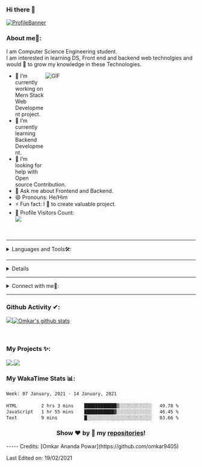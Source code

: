 ### Hi there 👋

[![ProfileBanner](https://avatars.githubusercontent.com/u/46813756?s=460&u=073759a73f86ce72684fe692527510f95a65a73f&v=4)](https://Dnyaneshwarsakhare.github.io)

### About me🧑:
I am Computer Science Engineering student.<br/>
I am interested in learning DS, Front end and backend web technolgies and would 💖 to grow my knowledge in these Technologies.

<img align="right" alt="GIF" src="https://owaisnoor.info/blog/wp-content/uploads/2019/03/maxresdefault.jpg" width="400" height="280" />

- 🔭 I’m currently working on Mern Stack Web Development project.
- 🌱 I’m currently learning Backend Development.
- 🤔 I’m looking for help with Open source Contribution.
- 💬 Ask me about Frontend and Backend.
- 😄 Pronouns: He/Him
- ⚡ Fun fact: I 💖 to create valuable project.
- 🎢 Profile Visitors Count:  
![](https://visitor-badge.glitch.me/badge?page_id=omkar9405.omkar9405)

<br/>

---

<details>
<summary>
Languages and Tools🛠:
</summary>
  <br/>
<code><img height="20" src="https://raw.githubusercontent.com/github/explore/80688e429a7d4ef2fca1e82350fe8e3517d3494d/topics/html/html.png"></code>
<code><img height="20" src="https://raw.githubusercontent.com/github/explore/80688e429a7d4ef2fca1e82350fe8e3517d3494d/topics/css/css.png"></code>
<code><img height="20" src="https://raw.githubusercontent.com/github/explore/80688e429a7d4ef2fca1e82350fe8e3517d3494d/topics/javascript/javascript.png"></code>
<code><img height="20" src="https://raw.githubusercontent.com/github/explore/80688e429a7d4ef2fca1e82350fe8e3517d3494d/topics/android/android.png"></code>
<code><img height="20" src="https://raw.githubusercontent.com/github/explore/80688e429a7d4ef2fca1e82350fe8e3517d3494d/topics/react/react.png"></code> 
<code><img height="20" src="https://raw.githubusercontent.com/github/explore/80688e429a7d4ef2fca1e82350fe8e3517d3494d/topics/nodejs/nodejs.png"></code>
<code><img height="20" src="https://raw.githubusercontent.com/github/explore/80688e429a7d4ef2fca1e82350fe8e3517d3494d/topics/git/git.png"></code>
<code><img height="20" src="https://upload.wikimedia.org/wikipedia/commons/thumb/a/ae/Github-desktop-logo-symbol.svg/1024px-Github-desktop-logo-symbol.svg.png"></code>
<code><img height="20" src="https://raw.githubusercontent.com/github/explore/80688e429a7d4ef2fca1e82350fe8e3517d3494d/topics/mysql/mysql.png"></code>
<code><img height="20" src="https://raw.githubusercontent.com/github/explore/80688e429a7d4ef2fca1e82350fe8e3517d3494d/topics/firebase/firebase.png"></code>
<code><img height="20" src="https://upload.wikimedia.org/wikipedia/commons/thumb/b/b2/Bootstrap_logo.svg/1024px-Bootstrap_logo.svg.png"></code>
<code><img height="20" src="https://cdn.iconscout.com/icon/free/png-512/c-programming-569564.png"></code>
<code><img height="20" src="https://e7.pngegg.com/pngimages/46/626/png-clipart-c-logo-the-c-programming-language-computer-icons-computer-programming-source-code-programming-miscellaneous-template.png"></code>
<code><img height="20" src="https://upload.wikimedia.org/wikipedia/en/d/d2/Sublime_Text_3_logo.png"></code>
<code><img height="20" src="https://banner2.cleanpng.com/20181122/krs/kisspng-java-programming-language-selenium-computer-softwa-july-2-16-halab-4-dev-5bf78387a7bb41.028192901542947719687.jpg"></code>
<code><img height="20" src="https://upload.wikimedia.org/wikipedia/commons/thumb/9/9a/Visual_Studio_Code_1.35_icon.svg/1024px-Visual_Studio_Code_1.35_icon.svg.png"></code>
</details>

---

<details>
  
<br/>


</details>

---

<details>
<summary> Connect with me🤝: </summary>  

<br/>

<a href="https://github.com/omkar9405">
  <img align="left" alt="Omkar Powar github Github" width="22px" src="https://upload.wikimedia.org/wikipedia/commons/thumb/a/ae/Github-desktop-logo-symbol.svg/1024px-Github-desktop-logo-symbol.svg.png" />
</a>

<a href="https://instagram.com/omkar_p_9405">
  <img align="left" alt="Omkar Powar Instagram" width="22px" src="https://upload.wikimedia.org/wikipedia/commons/thumb/a/a5/Instagram_icon.png/600px-Instagram_icon.png" />
</a>

<!--<a href="https://twitter.com/DnyaneshwarS22">
  <img align="left" alt="Dnyaneshwar sakhare's Twitter" width="22px" src="https://cdn2.iconfinder.com/data/icons/metro-uinvert-dock/256/Twitter_NEW.png" />
</a>-->

<a href="https://linkedin.com/in/omkar-powar-9405">
  <img align="left" alt="Omkar Powar Linkdein" width="22px" src="https://cdn3.iconfinder.com/data/icons/inficons/512/linkedin.png" />
</a>

<br/>

</details>

---

### Github Activity ✔:

<a href="https://github.com/omkar9405">
  <img align="left" src="https://github-readme-stats.vercel.app/api/top-langs/?username=omkar9405&theme=tokyonight" />
  </a>

<a href="https://github.com/omkar9405">
 <img align="center" src="https://github-readme-stats.vercel.app/api?username=omkar9405&show_icons=true&theme=tokyonight&line_height=27" alt="Omkar's github stats"/>
</a>

<br/>
<br/>
<br/>

### My Projects ✨:
  
<a href="https://github.com/omkar9405/OMKAR_RESUME">
  <img align="center" src="https://github-readme-stats.vercel.app/api/pin/?username=omkar9405&repo=OMKAR_RESUME&theme=tokyonight" />
</a>


<a href="https://github.com/omkar9405/admin-panel">
 <img align="center" src="https://github-readme-stats.vercel.app/api/pin/?username=omkar9405&repo=admin-panel&theme=tokyonight" />
</a>


<!--<a href="https://github.com/Dnyaneshwarsakhare/E-Waste-management-webapp">
 <img align="center" src="https://github-readme-stats.vercel.app/api/pin/?username=Dnyaneshwarsakhare&repo=E-Waste-management-webapp&theme=tokyonight" />
</a>-->

### My WakaTime Stats 📊:

<!--START_SECTION:waka-->
```text
Week: 07 January, 2021 - 14 January, 2021

HTML         2 hrs 3 mins    ████████████▒░░░░░░░░░░░░   49.78 % 
JavaScript   1 hr 55 mins    ███████████▓░░░░░░░░░░░░░   46.45 % 
Text         9 mins          █░░░░░░░░░░░░░░░░░░░░░░░░   03.66 % 
```
<!--END_SECTION:waka-->

<div align="center">
  

### Show ❤️ by 🌟 my [repositories](https://github.com/omkar9405?tab=repositories)!

</div>
-----
Credits: [Omkar Ananda Powar](https://github.com/omkar9405)

Last Edited on: 19/02/2021
